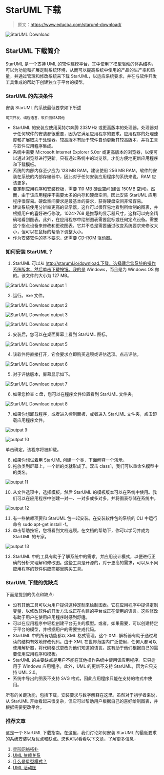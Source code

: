 # StarUML 下载

> 原文：<https://www.educba.com/staruml-download/>

![StarUML Download](img/3a2ea9e61defe0c9c217bf907005de1d.png)



## StarUML 下载简介

StarUML 是一个支持 UML 的软件建模平台，其中使用了模型驱动的体系结构，可以为功能和扩展定制系统环境，从而可以提高系统中使用的产品的生产率和质量，并通过管理和修改系统来下载 StarUML，以适应系统要求，并在与软件开发工具集成的帮助下创建独立于平台的模型。

### StarUML 的先决条件

安装 StarUML 的系统最低要求如下所述

<small>网页开发、编程语言、软件测试&其他</small>

*   StarUML 的安装应使用英特尔奔腾 233MHz 或更高版本的处理器。处理器对于任何软件的安装都很重要，因为它满足应用程序的要求。应用程序的处理速度和扩展取决于处理器。较高版本有助于软件自动更新其较高版本，并将工具与软件应用程序集成。
*   系统中需要 Microsoft Internet Explorer 5.0or 或更高版本的浏览器，以便可以通过浏览器进行更新。只有通过系统中的浏览器，才能方便地更新应用程序和下载模板。
*   系统的内部内存至少应为 128 MB RAM，建议使用 256 MB RAM。软件的安装在系统的内部存储器中，因此对于任何安装应用程序的系统来说，RAM 应该更多。
*   要定制应用程序和安装模板，需要 110 MB 硬盘空间(建议 150MB 空间)。然而，由于该应用程序不需要太多的内存和硬盘空间，因此安装 StarUML 应用程序很容易。硬盘空间要求是最基本的要求，获得硬盘空间非常容易。
*   建议系统使用分辨率更高的显示器，这样可以很容易地看到所绘制的图表，并根据用户的喜好进行修改。1024×768 是推荐的显示器尺寸，这样可以完全精确地看到图表。此外，在应用程序中绘制图表需要鼠标或任何定点设备。需要这个指点设备来修改和更改图表。它并不总是需要通过改变系统要求来修改大小，但可以在鼠标的帮助下调整大小。
*   作为安装软件的基本要求，还需要 CD-ROM 驱动器。

### 如何安装 StarUML？

1.  StarUML 可以从 http://staruml.io/download.下载。选择适合您系统的操作系统版本，然后单击下载按钮。我的是 Windows，而且是为 Windows OS 做的。该文件的大小为 127 MB。

![StarUML Download output 1](img/a204f7b758381436fbd26f7dfb6b7fa8.png)



2.  运行。exe 文件。

![StarUML Download output 2](img/3923852b7ccc5c14c9e86fc363eea298.png)



![StarUML Download output 3](img/7a16b680d5c0e5bad565243630a9e6ad.png)



![StarUML Download output 4](img/21bff1106e97ff8ad108eb5f508d0f42.png)



3.  安装后，您可以在桌面屏幕上看到 StarUML 图标。

![StarUML Download output 5](img/6775d58008fa1d72c4df11d7612eacc4.png)



4.  该软件将直接打开，它会要求立即购买选项或评估选项。点击评估。

![StarUML Download output 6](img/fb04f9f5ec6467c8e865311667516e60.png)



5.  对于评估版本，屏幕显示如下。

![StarUML Download output 7](img/71e878088db3d7587ea39008c2eadde7.png)



6.  如果您检查 c 盘，您可以在程序文件位置看到 StarUML 文件夹。

![StarUML Download output 8](img/ab8ab030cea410fa1ce70b0083e6a792.png)



7.  如果你想卸载程序，或者进入控制面板，或者进入 StarUML 文件夹，点击卸载应用程序文件。

![output 9](img/0af32071b278501bff6ab0f4c3fff0b2.png)



![output 10](img/cc13c510c4841664c28ffe9524550eb0.png)



单击确定，该程序将被卸载。

8.  如果你想试着用 StarUML 创建一个类，下面解释一个演示。
9.  拖放类到屏幕上，一个新的类就形成了。双击 class1，我们可以重命名模型中的类名。

![output 11](img/968f090fd1a1b807d38a8c820d9efa38.png)



10.  从文件选项中，选择模板，然后 StarUML 的模板版本可以在系统中使用。我们可以在应用程序中创建一对一、一对多或多对多，并将图表存储在系统中。

![output 12](img/a4e362c8094fd341817b5c9ffacb9c0b.png)



11.  有一些依赖项要和 StarUML 包一起安装。在安装软件包的系统的 CLI 中运行命令 sudo apt-get install -f。
12.  单击帮助按钮，您将看到文档选项。在文档的帮助下，你可以学习并成为 StarUML 的专家。

![output 13](img/ff30b21ae12cb6ad30283fb66aac8d8e.png)



13.  StarUML 中的工具有助于了解系统中的需求，并应用设计模式，以便进行正确的分析来理解和修改图。这些工具是开源的，对于更高的需求，可以从不同应用程序的软件供应商那里购买工具。

### StarUML 下载的优缺点

下面是提到的优点和缺点:

*   没有其他工具可以为用户提供这种定制来绘制图表。它在应用程序中提供定制变量，以修改软件的开发方法或正在构建的平台或正在使用的语言。这些修改有助于用户在使用应用程序时感到舒适。
*   可以在应用程序中轻松创建平台无关的模型。或者，如果需要，可以创建特定于平台的模型，并根据用户的需要生成代码。
*   StarUML 中的所有功能都以 XML 格式管理。这个 XML 解析器有助于通过易读的结构有效地修改代码。由于 XML 在世界范围内广泛使用，任何人都可以使用解析器，将代码格式更改为他们知道的语言。这有助于他们根据自己的需要使用应用程序和模板。
*   StarUML 的主要缺点是用户不能在其他操作系统中使用该应用程序。它只适用于 Windows 应用程序。此外，UML 的更新不支持 StarUML，因为它只支持 UML 2.0。
*   系统中导出的图表不支持 SVG 格式，因此应用程序只能在支持的格式中使用。

所有的关键功能，包括下载，安装要求与数字解释在这里。虽然对于初学者来说，从 StarUML 开始看起来很复杂，但它可以帮助用户根据自己的喜好绘制图表，并根据需要更改平台。

### 推荐文章

这是一个 StarUML 下载指南。在这里，我们讨论如何安装 StarUML 的最低要求的系统安装以及优点和缺点。您也可以看看以下文章，了解更多信息–

1.  [星形网络拓扑](https://www.educba.com/star-network-topology/)
2.  [UML 依赖关系](https://www.educba.com/uml-dependency/)
3.  [什么是星型模式？](https://www.educba.com/what-is-star-schema/)
4.  [UML 活动图](https://www.educba.com/uml-activity-diagram/)





